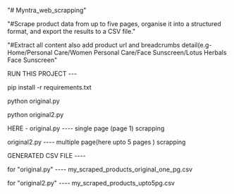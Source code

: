 "# Myntra_web_scrapping" 

"#Scrape product data from up to five pages, organise it into a structured format, and export the results to a CSV file."

"#Extract all content also add product url and breadcrumbs detail(e.g- Home/Personal Care/Women Personal Care/Face Sunscreen/Lotus Herbals Face Sunscreen"

RUN THIS PROJECT ---



pip install -r requirements.txt

python original.py

python original2.py


HERE - 
original.py ---- single page (page 1) scrapping

original2.py ---- multiple page(here upto 5 pages ) scrapping

GENERATED CSV FILE ----

for "original.py" ----  my_scraped_products_original_one_pg.csv

for "original2.py" ----  my_scraped_products_upto5pg.csv
  
